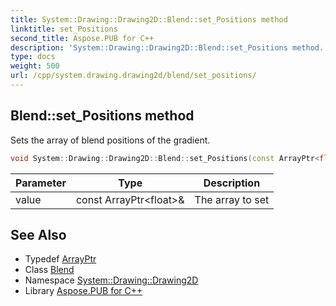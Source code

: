 ```yaml
---
title: System::Drawing::Drawing2D::Blend::set_Positions method
linktitle: set_Positions
second_title: Aspose.PUB for C++
description: 'System::Drawing::Drawing2D::Blend::set_Positions method. Sets the array of blend positions of the gradient in C++.'
type: docs
weight: 500
url: /cpp/system.drawing.drawing2d/blend/set_positions/
---
```

## Blend::set_Positions method


Sets the array of blend positions of the gradient.

```cpp
void System::Drawing::Drawing2D::Blend::set_Positions(const ArrayPtr<float> &value)
```


| Parameter | Type | Description |
| --- | --- | --- |
| value | const ArrayPtr\<float\>\& | The array to set |

## See Also

* Typedef [ArrayPtr](../../../system/arrayptr/)
* Class [Blend](../)
* Namespace [System::Drawing::Drawing2D](../../)
* Library [Aspose.PUB for C++](../../../)
